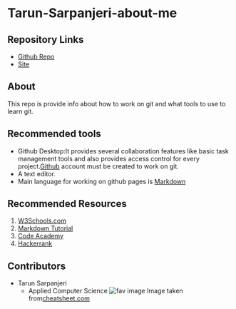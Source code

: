 # Tarun-Sarpanjeri-about-me

## Repository Links 
- [Github Repo](https://github.com/dexterstr/about-me)
- [Site](https://dexterstr.github.io/about-me/)

## About
This repo is provide info about how to work on git and what tools to use to learn git.
## Recommended tools
- Github Desktop:It provides several collaboration features like  basic task management tools and also provides access control for every project.[Github](https://github.com/) account must be created to work on git.
- A text editor.
- Main language for working on github pages is [Markdown](https://help.github.com/en/github/writing-on-github/basic-writing-and-formatting-syntax)

## Recommended Resources
1. [W3Schools.com](https://www.w3schools.com/html/default.asp)
2. [Markdown Tutorial](https://www.markdowntutorial.com/)
3. [Code Academy](https://www.codecademy.com/learn/paths/web-development)
4. [Hackerrank](https://www.hackerrank.com/)

## Contributors
- Tarun Sarpanjeri
  - Applied Computer Science
  ![fav image](https://www.cheatsheet.com/wp-content/uploads/2020/01/Kobe-Bryant-Gianna-Future-640x427.jpg)
  Image taken from[cheatsheet.com](https://www.cheatsheet.com/entertainment/kobe-bryant-was-making-huge-plans-for-giannas-future-days-before-their-tragic-deaths.html/)

